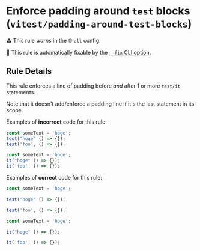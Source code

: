# Enforce padding around `test` blocks (`vitest/padding-around-test-blocks`)

⚠️ This rule _warns_ in the 🌐 `all` config.

🔧 This rule is automatically fixable by the [`--fix` CLI option](https://eslint.org/docs/latest/user-guide/command-line-interface#--fix).

<!-- end auto-generated rule header -->

## Rule Details

This rule enforces a line of padding before _and_ after 1 or more `test/it`
statements.

Note that it doesn't add/enforce a padding line if it's the last statement in
its scope.

Examples of **incorrect** code for this rule:

```js
const someText = 'hoge';
test("hoge" () => {});
test('foo', () => {});
```

```js
const someText = 'hoge';
it("hoge" () => {});
it('foo', () => {});
```

Examples of **correct** code for this rule:

```js
const someText = 'hoge';

test("hoge" () => {});

test('foo', () => {});
```

```js
const someText = 'hoge';

it("hoge" () => {});

it('foo', () => {});
```
